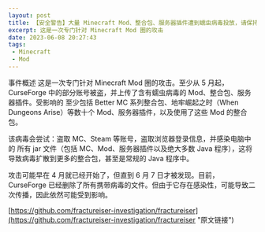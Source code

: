 ```yaml
---
layout: post
title: 【安全警告】大量 Minecraft Mod、整合包、服务器插件遭到蠕虫病毒投放，请保持警惕！
excerpt: 这是一次专门针对 Minecraft Mod 圈的攻击
date: 2023-06-08 20:27:43
tags:
 - Minecraft
 - Mod
---
```

事件概述
这是一次专门针对 Minecraft Mod 圈的攻击。至少从 5 月起，CurseForge 中的部分账号被盗，并上传了含有蠕虫病毒的 Mod、整合包、服务器插件。受影响的 至少包括 Better MC 系列整合包、地牢崛起之时（When Dungeons Arise）等数十个 Mod、服务器插件，以及使用了这些 Mod 的整合包。

该病毒会尝试：盗取 MC、Steam 等账号，盗取浏览器登录信息，并感染电脑中的 所有 jar 文件（包括 MC、Mod、服务器插件以及绝大多数 Java 程序），这将导致病毒扩散到更多的整合包，甚至是常规的 Java 程序中。

攻击可能早在 4 月就已经开始了，但直到 6 月 7 日才被发现。目前，CurseForge 已经删除了所有携带病毒的文件。但由于它存在感染性，可能导致二次传播，因此依然可能受到影响。

[https://github.com/fractureiser-investigation/fractureiser](https://github.com/fractureiser-investigation/fractureiser "原文链接")
